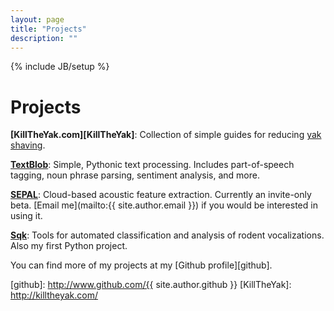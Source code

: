 ```yaml
---
layout: page
title: "Projects"
description: ""
---
```

{% include JB/setup %}

# Projects

**[KillTheYak.com][KillTheYak]**: Collection of simple guides for reducing [yak shaving](https://en.wiktionary.org/wiki/yak_shaving). 

**[TextBlob](https://github.com/sloria/TextBlob)**: Simple, Pythonic text processing. Includes part-of-speech tagging, noun phrase parsing, sentiment analysis, and more.

**[SEPAL](http://sepalbio.com)**: Cloud-based acoustic feature extraction. Currently an invite-only beta. [Email me](mailto:{{ site.author.email }}) if you would be interested in using it.

**[Sqk](http://www.github.com/sloria/usv)**: Tools for automated classification and analysis of rodent vocalizations. Also my first Python project.

You can find more of my projects at my [Github profile][github].

[github]: http://www.github.com/{{ site.author.github }}
[KillTheYak]: http://killtheyak.com/